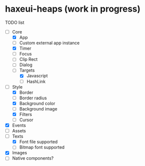 # haxeui-heaps (work in progress)

TODO list

* [ ] Core
    * [x] App
    * [ ] Custom external app instance
    * [x] Timer
    * [ ] Focus
    * [ ] Clip Rect
    * [ ] Dialog
    * [ ] Targets
        * [x] Javascript
        * [ ] HashLink
* [ ] Style
    * [x] Border
    * [ ] Border radius
    * [x] Background color
    * [ ] Background image
    * [x] Filters
    * [ ] Cursor
* [x] Events
* [ ] Assets
* [ ] Texts
    * [x] Font file supported
    * [ ] Bitmap font supported
* [x] Images
* [ ] Native components?